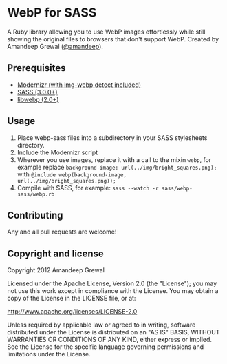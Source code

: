 WebP for SASS
=============

A Ruby library allowing you to use WebP images effortlessly while still showing the original files to browsers that don't support WebP. Created by Amandeep Grewal ([@amandeep](http://twitter.com/amandeep)).

Prerequisites
-------------
- [Modernizr (with img-webp detect included)](http://modernizr.com/)
- [SASS (3.0.0+)](http://sass-lang.com/)
- [libwebp (2.0+)](http://developers.google.com/speed/webp/)

Usage
-----
1. Place webp-sass files into a subdirectory in your SASS stylesheets directory.
1. Include the Modernizr script
1. Wherever you use images, replace it with a call to the mixin `webp`, for example replace `background-image: url(../img/bright_squares.png);` with `@include webp(background-image, url(../img/bright_squares.png));`
1. Compile with SASS, for example: `sass --watch -r sass/webp-sass/webp.rb`

Contributing
------------
Any and all pull requests are welcome!

Copyright and license
---------------------

Copyright 2012 Amandeep Grewal

Licensed under the Apache License, Version 2.0 (the "License");
you may not use this work except in compliance with the License.
You may obtain a copy of the License in the LICENSE file, or at:

   http://www.apache.org/licenses/LICENSE-2.0

Unless required by applicable law or agreed to in writing, software
distributed under the License is distributed on an "AS IS" BASIS,
WITHOUT WARRANTIES OR CONDITIONS OF ANY KIND, either express or implied.
See the License for the specific language governing permissions and
limitations under the License.
